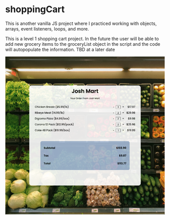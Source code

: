 # shoppingCart

This is another vanilla JS project where I practiced working with objects, arrays, event listeners, loops, and more. 

This is a level 1 shopping cart project. In the future the user will be able to add new grocery items to the groceryList object in the script and the code will autopopulate the information. TBD at a later date

![ShoppingCart in Action](joshMart.png?raw=true "joshMart")
